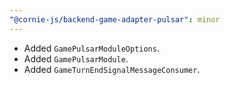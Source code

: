 ```yaml
---
"@cornie-js/backend-game-adapter-pulsar": minor
---
```


- Added `GamePulsarModuleOptions`.
- Added `GamePulsarModule`.
- Added `GameTurnEndSignalMessageConsumer`.
